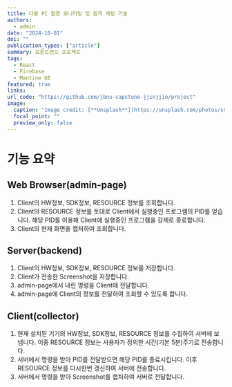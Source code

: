 ```yaml
---
title: 다중 PC 환경 모니터링 및 원격 채팅 기술
authors:
  - admin
date: "2024-10-01"
doi: ""
publication_types: ["article"]
summary: 프론트앤드 프로젝트
tags:
  - React
  - Firebase
  - Mantine UI
featured: true
links:
url_code: "https://github.com/jbnu-capstone-jjinjjin/project"
image:
  caption: "Image credit: [**Unsplash**](https://unsplash.com/photos/s9CC2SKySJM)"
  focal_point: ""
  preview_only: false
---
```


# 기능 요약

## Web Browser(admin-page)

1.  Client의 HW정보, SDK정보, RESOURCE 정보를 조회합니다.
2.  Client의 RESOURCE 정보를 토대로 Client에서 실행중인 프로그램의 PID를 얻습니다. 해당 PID를 이용해 Client에 실행중인 프로그램을 강제로 종료합니다.
3.  Client의 현재 화면을 캡처하여 조회합니다.

## Server(backend)

1.  Client의 HW정보, SDK정보, RESOURCE 정보를 저장합니다.
2.  Client가 전송한 Screenshot을 저장합니다.
3.  admin-page에서 내린 명령을 Client에 전달합니다.
4.  admin-page에 Client의 정보를 전달하여 조회할 수 있도록 합니다.

## Client(collector)

1.  현재 설치된 기기의 HW정보, SDK정보, RESOURCE 정보를 수집하여 서버에 보냅니다. 이중 RESOURCE 정보는 사용자가 정의한 시간(기본 5분)주기로 전송합니다.
2.  서버에서 명령을 받아 PID를 전달받으면 해당 PID를 종료시킵니다. 이후 RESOURCE 정보를 다시한번 갱신하여 서버에 전송합니다.
3.  서버에서 명령을 받아 Screenshot를 캡처하여 서버로 전달합니다.
